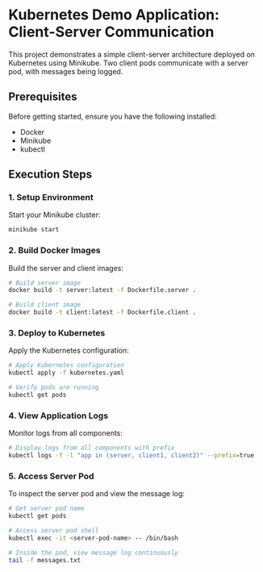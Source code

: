# Kubernetes Demo Application: Client-Server Communication

This project demonstrates a simple client-server architecture deployed on Kubernetes using Minikube. Two client pods communicate with a server pod, with messages being logged.

## Prerequisites

Before getting started, ensure you have the following installed:
- Docker
- Minikube
- kubectl

## Execution Steps

### 1. Setup Environment

Start your Minikube cluster:

```bash
minikube start
```

### 2. Build Docker Images

Build the server and client images:

```bash
# Build server image
docker build -t server:latest -f Dockerfile.server .

# Build client image
docker build -t client:latest -f Dockerfile.client .
```

### 3. Deploy to Kubernetes

Apply the Kubernetes configuration:

```bash
# Apply Kubernetes configuration
kubectl apply -f kubernetes.yaml

# Verify pods are running
kubectl get pods
```

### 4. View Application Logs

Monitor logs from all components:

```bash
# Display logs from all components with prefix
kubectl logs -f -l "app in (server, client1, client2)" --prefix=true
```

### 5. Access Server Pod

To inspect the server pod and view the message log:

```bash
# Get server pod name
kubectl get pods

# Access server pod shell
kubectl exec -it <server-pod-name> -- /bin/bash

# Inside the pod, view message log continuously
tail -f messages.txt
```

